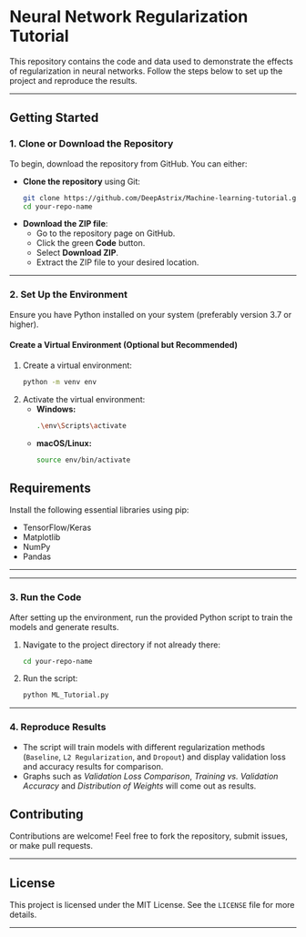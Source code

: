 
# Neural Network Regularization Tutorial

This repository contains the code and data used to demonstrate the effects of regularization in neural networks. Follow the steps below to set up the project and reproduce the results.

---

## **Getting Started**

### **1. Clone or Download the Repository**

To begin, download the repository from GitHub. You can either:  
- **Clone the repository** using Git:
  ```bash
  git clone https://github.com/DeepAstrix/Machine-learning-tutorial.git
  cd your-repo-name
  ```
- **Download the ZIP file**:
  - Go to the repository page on GitHub.
  - Click the green **Code** button.
  - Select **Download ZIP**.
  - Extract the ZIP file to your desired location.

---

### **2. Set Up the Environment**

Ensure you have Python installed on your system (preferably version 3.7 or higher).

#### **Create a Virtual Environment (Optional but Recommended)**

1. Create a virtual environment:
   ```bash
   python -m venv env
   ```
2. Activate the virtual environment:
   - **Windows:**
     ```bash
     .\env\Scripts\activate
     ```
   - **macOS/Linux:**
     ```bash
     source env/bin/activate
     ```

## **Requirements**

Install the following essential libraries using pip:
- TensorFlow/Keras
- Matplotlib
- NumPy
- Pandas

---

---

### **3. Run the Code**

After setting up the environment, run the provided Python script to train the models and generate results.

1. Navigate to the project directory if not already there:
   ```bash
   cd your-repo-name
   ```
2. Run the script:
   ```bash
   python ML_Tutorial.py
   ```

---

### **4. Reproduce Results**

- The script will train models with different regularization methods (`Baseline`, `L2 Regularization`, and `Dropout`) and display validation loss and accuracy results for comparison.
- Graphs such as *Validation Loss Comparison*, *Training vs. Validation Accuracy* and *Distribution of Weights* will come out as results.

## **Contributing**

Contributions are welcome! Feel free to fork the repository, submit issues, or make pull requests.

---

## **License**

This project is licensed under the MIT License. See the `LICENSE` file for more details.

---
